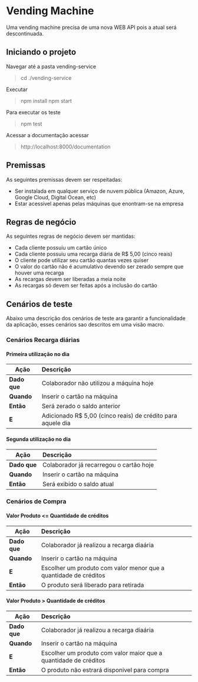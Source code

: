 # Vending Machine

Uma vending machine precisa de uma nova WEB API pois a atual será descontinuada. 

## Iniciando o projeto

Navegar até a pasta vending-service
 > cd ./vending-service

 Executar
 > npm install
 > npm start

 Para executar os teste
 > npm test

 Acessar a documentação acessar

 > http://localhost:8000/documentation

## Premissas
As seguintes premissas devem ser respeitadas:

* Ser instalada em qualquer serviço de nuvem pública (Amazon, Azure, Google Cloud, Digital Ocean, etc)
* Estar acessivel apenas pelas máquinas que enontram-se na empresa

## Regras de negócio
As seguintes regras de negócio devem ser mantidas:

* Cada cliente possuiu um cartão único
* Cada cliente possuiu uma recarga diária de R$ 5,00 (cinco reais)
* O cliente pode utilizar seu cartão quantas vezes quiser
* O valor do cartão não é acumulativo devendo ser zerado sempre que houver uma recarga
* As recargas devem ser liberadas a meia noite 
* As recargas só devem ser feitas após a inclusão do cartão

## Cenários de teste

Abaixo uma descrição dos cenários de teste ara garantir a funcionalidade da aplicação, esses cenários sao descritos em uma visão macro.

### Cenários Recarga diárias

#### Primeira utilização no dia
| **Ação** | **Descrição** |
| --- | :--- |
| **Dado que** | Colaborador não utilizou a máquina hoje |
| **Quando** | Inserir o cartão na máquina |
| **Então** | Será zerado o saldo anterior |
| **E** | Adicionado R$ 5,00 (cinco reais) de crédito para aquele dia |

#### Segunda utilização no dia
| **Ação** | **Descrição** |
| --- | :--- |
| **Dado que** | Colaborador já recarregou o cartão hoje |
| **Quando** | Inserir o cartão na máquina |
| **Então** | Será exibido o saldo atual |

### Cenários de Compra

#### Valor Produto <= Quantidade de créditos
| **Ação** | **Descrição** |
| --- | :--- |
| **Dado que** | Colaborador já realizou a recarga diaária |
| **Quando** | Inserir o cartão na máquina |
| **E** | Escolher um produto com valor menor que a quantidade de créditos |
| **Então** | O produto será liberado para retirada |

#### Valor Produto > Quantidade de créditos
| **Ação** | **Descrição** |
| --- | :--- |
| **Dado que** | Colaborador já realizou a recarga diaária |
| **Quando** | Inserir o cartão na máquina |
| **E** | Escolher um produto com valor maior que a quantidade de créditos |
| **Então** | O produto não estrará disponivel para compra |
